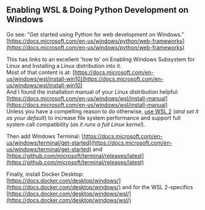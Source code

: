 ## Enabling WSL & Doing Python Development on Windows  

Go see: "Get started using Python for web development on Windows."  [https://docs.microsoft.com/en-us/windows/python/web-frameworks](https://docs.microsoft.com/en-us/windows/python/web-frameworks)  

This has links to an excellent 'how to' on Enabling Windows Subsystem for Linux and Installing a Linux distribution into it.  
Most of that content is at: [https://docs.microsoft.com/en-us/windows/wsl/install-win10](https://docs.microsoft.com/en-us/windows/wsl/install-win10)  
And I found the installation manual of your Linux distribution helpful: [https://docs.microsoft.com/en-us/windows/wsl/install-manual](https://docs.microsoft.com/en-us/windows/wsl/install-manual)  
Unless you have a compelling reason to do otherwise, [use WSL 2](https://docs.microsoft.com/en-us/windows/wsl/compare-versions) (*and set it as your default*) to increase file system performance and support full system call compatibility (*as it runs a full Linux kernel*).  

Then add Windows Terminal: [https://docs.microsoft.com/en-us/windows/terminal/get-started](https://docs.microsoft.com/en-us/windows/terminal/get-started) and [https://github.com/microsoft/terminal/releases/latest](https://github.com/microsoft/terminal/releases/latest)  

Finally, install Docker Desktop: [https://docs.docker.com/desktop/windows/](https://docs.docker.com/desktop/windows/) and for the WSL 2-specifics [https://docs.docker.com/desktop/windows/wsl/](https://docs.docker.com/desktop/windows/wsl/)  
